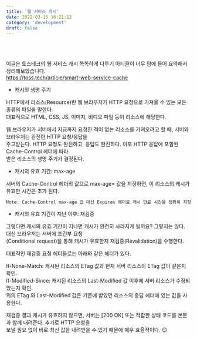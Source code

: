 ```yaml
---
title: '웹 서비스 캐시'
date: 2022-03-15 16:21:13
category: 'development'
draft: false
---
```


<h3 style="color:#0230">웹 서비스 캐시 똑똑하게 다루기</h3>

이글은 토스테크의 웹 서비스 캐시 똑똑하게 다루기 아티클이 너무 맘에 들어 요약해서 정리해보았습니다. <br />
https://toss.tech/article/smart-web-service-cache <br />

- 캐시의 생명 주기

HTTP에서 리소스(Resource)란 웹 브라우저가 HTTP 요청으로 가져올 수 있는 모든 종류의 파일을 말한다. <br />
대표적으로 HTML, CSS, JS, 이미지, 비디오 파일 등이 리소스에 해당한다.

웹 브라우저가 서버에서 지금까지 요청한 적이 없는 리소스를 가져오려고 할 때, 서버와 브라우저는 완전한 HTTP 요청/응답을 <br />주고받는다. HTTP 요청도 완전하고, 응답도 완전하다. 이후 HTTP 응답에 포함된 Cache-Control 헤더에 따라 <br />받은 리소스의 생명 주기가 결정된다.

- 캐시의 유효 기간: max-age

서버의 Cache-Control 헤더의 값으로 max-age=<seconds> 값을 지정하면, 이 리소스의 캐시가 유효한 시간은 <seconds> 초가 된다.

```javascript
Note: Cache-Control max-age 값 대신 Expires 헤더로 캐시 만료 시간을 정확히 지정할 수도 있다.
```

- 캐시의 유효 기간이 지난 이후: 재검증

그렇다면 캐시의 유효 기간이 지나면 캐시가 완전히 사라지게 될까요? 그렇지는 않다. 대신 브라우저는 서버에 조건부 요청 <br/>(Conditional request)을 통해 캐시가 유효한지 재검증(Revalidation)을 수행한다.<br/>

대표적인 재검증 요청 헤더들로는 아래와 같은 헤더가 있다.<br/>

If-None-Match: 캐시된 리소스의 ETag 값과 현재 서버 리소스의 ETag 값이 같은지 확인.<br/>
If-Modified-Since: 캐시된 리소스의 Last-Modified 값 이후에 서버 리소스가 수정되었는지 확인.<br/>
위의 ETag 와 Last-Modified 값은 기존에 받았던 리소스의 응답 헤더에 있는 값을 사용한다.<br/>

재검증 결과 캐시가 유효하지 않으면, 서버는 [200 OK] 또는 적합한 상태 코드를 본문과 함께 내려준다. 추가로 HTTP 요청을 <br/>보낼 필요 없이 바로 최신 값을 내려받을 수 있기 때문에 매우 효율적이다. 😉
